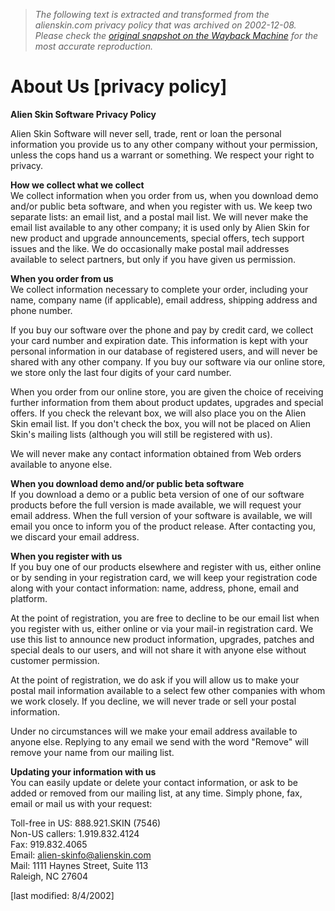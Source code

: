 > *The following text is extracted and transformed from the alienskin.com privacy policy that was archived on 2002-12-08. Please check the [original snapshot on the Wayback Machine](https://web.archive.org/web/20021208092755id_/http%3A//www.alienskin.com/about_us/privacy.html) for the most accurate reproduction.*

# About Us [privacy policy]

**Alien Skin Software Privacy Policy**

Alien Skin Software will never sell, trade, rent or loan the personal information you provide us to any other company without your permission, unless the cops hand us a warrant or something. We respect your right to privacy. 

**How we collect what we collect**  
We collect information when you order from us, when you download demo and/or public beta software, and when you register with us. We keep two separate lists: an email list, and a postal mail list. We will never make the email list available to any other company; it is used only by Alien Skin for new product and upgrade announcements, special offers, tech support issues and the like. We do occasionally make postal mail addresses available to select partners, but only if you have given us permission. 

**When you order from us**  
We collect information necessary to complete your order, including your name, company name (if applicable), email address, shipping address and phone number. 

If you buy our software over the phone and pay by credit card, we collect your card number and expiration date. This information is kept with your personal information in our database of registered users, and will never be shared with any other company. If you buy our software via our online store, we store only the last four digits of your card number. 

When you order from our online store, you are given the choice of receiving further information from them about product updates, upgrades and special offers. If you check the relevant box, we will also place you on the Alien Skin email list. If you don't check the box, you will not be placed on Alien Skin's mailing lists (although you will still be registered with us). 

We will never make any contact information obtained from Web orders available to anyone else. 

**When you download demo and/or public beta software**  
If you download a demo or a public beta version of one of our software products before the full version is made available, we will request your email address. When the full version of your software is available, we will email you once to inform you of the product release. After contacting you, we discard your email address. 

**When you register with us**  
If you buy one of our products elsewhere and register with us, either online or by sending in your registration card, we will keep your registration code along with your contact information: name, address, phone, email and platform. 

At the point of registration, you are free to decline to be our email list when you register with us, either online or via your mail-in registration card. We use this list to announce new product information, upgrades, patches and special deals to our users, and will not share it with anyone else without customer permission. 

At the point of registration, we do ask if you will allow us to make your postal mail information available to a select few other companies with whom we work closely. If you decline, we will never trade or sell your postal information. 

Under no circumstances will we make your email address available to anyone else. Replying to any email we send with the word "Remove" will remove your name from our mailing list. 

**Updating your information with us**  
You can easily update or delete your contact information, or ask to be added or removed from our mailing list, at any time. Simply phone, fax, email or mail us with your request:  


Toll-free in US: 888.921.SKIN (7546)  
Non-US callers: 1.919.832.4124  
Fax: 919.832.4065  
Email: [alien-skinfo@alienskin.com](mailto:alien-skinfo@alienskin.com)  
Mail: 1111 Haynes Street, Suite 113  
Raleigh, NC 27604 


[last modified: 8/4/2002] 
